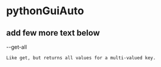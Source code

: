 # pythonGuiAuto

## add few more text below
--get-all

    Like get, but returns all values for a multi-valued key.

